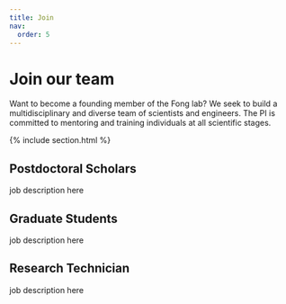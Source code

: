 ```yaml
---
title: Join
nav:
  order: 5
---
```


# <i class="fas fa-hands-helping"></i>Join our team

Want to become a founding member of the Fong lab?  We seek to build a multidisciplinary and diverse team of scientists and engineers.  The PI is committed to mentoring and training individuals at all scientific stages.

{% include section.html %}


## Postdoctoral Scholars

job description here


## Graduate Students

job description here


## Research Technician

job description here

